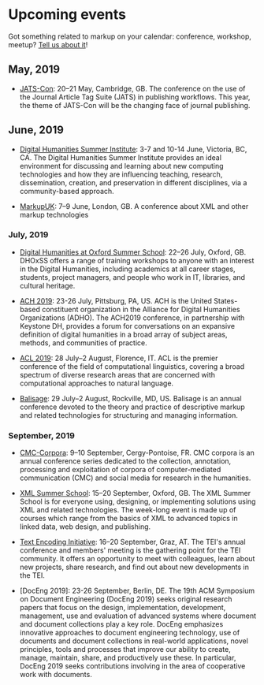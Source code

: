 # Upcoming events

Got something related to markup on your calendar: conference, workshop, meetup?
[Tell us about it](/contact.html)!

## May, 2019

* [JATS-Con](https://www.eventsforce.net/wgcconferencecentre/frontend/reg/thome.csp?pageID=5088&eventID=17&traceRedir=2):
  20–21 May, Cambridge, GB. The conference on the use of the Journal
  Article Tag Suite (JATS) in publishing workflows. This year, the
  theme of JATS-Con will be the changing face of journal publishing.

## June, 2019

* [Digital Humanities Summer Institute](http://dhsi.org/):
  3-7 and 10-14 June, Victoria, BC, CA. The Digital Humanities Summer Institute
  provides an ideal environment for discussing and learning about new
  computing technologies and how they are influencing teaching,
  research, dissemination, creation, and preservation in different
  disciplines, via a community-based approach.

* [MarkupUK](https://markupuk.org/): 7–9 June, London, GB. A
  conference about XML and other markup technologies

### July, 2019

* [Digital Humanities at Oxford Summer
  School](http://www.oerc.ox.ac.uk/dhoxss-2019): 22–26 July, Oxford,
  GB. DHOxSS offers a range of training workshops to anyone with an
  interest in the Digital Humanities, including academics at all
  career stages, students, project managers, and people who work in
  IT, libraries, and cultural heritage.

* [ACH 2019](http://ach2019.ach.org/): 23-26 July, Pittsburg, PA, US.
  ACH is the United States-based constituent organization in the
  Alliance for Digital Humanities Organizations (ADHO). The ACH2019
  conference, in partnership with Keystone DH, provides a forum for
  conversations on an expansive definition of digital humanities in a
  broad array of subject areas, methods, and communities of practice.

* [ACL 2019](http://www.acl2019.org/EN/): 28 July–2 August, Florence,
  IT. ACL is the premier conference of the field of computational
  linguistics, covering a broad spectrum of diverse research areas
  that are concerned with computational approaches to natural
  language.

* [Balisage](https://www.balisage.net/): 29 July–2 August, Rockville,
  MD, US. Balisage is an annual conference devoted to the theory and
  practice of descriptive markup and related technologies for
  structuring and managing information.

### September, 2019

* [CMC-Corpora](https://www.u-cergy.fr/fr/laboratoires/idhn/actualites/cmc-corpora-conference-2019.html):
  9–10 September, Cergy-Pontoise, FR. CMC corpora is an annual
  conference series dedicated to the collection, annotation,
  processing and exploitation of corpora of computer-mediated
  communication (CMC) and social media for research in the humanities.

* [XML Summer School](https://xmlsummerschool.com/): 15–20 September,
  Oxford, GB. The XML Summer School is for everyone using, designing,
  or implementing solutions using XML and related technologies. The
  week-long event is made up of courses which range from the basics of
  XML to advanced topics in linked data, web design, and publishing.

* [Text Encoding Initiative](https://graz-2019.tei-c.org/): 16–20
  September, Graz, AT. The TEI's annual conference and members'
  meeting is the gathering point for the TEI community. It offers an
  opportunity to meet with colleagues, learn about new projects, share
  research, and find out about new developments in the TEI.

* [DocEng 2019]: 23-26 September, Berlin, DE. The 19th ACM Symposium
  on Document Engineering (DocEng 2019) seeks original research papers
  that focus on the design, implementation, development, management,
  use and evaluation of advanced systems where document and document
  collections play a key role. DocEng emphasizes innovative approaches
  to document engineering technology, use of documents and document
  collections in real-world applications, novel principles, tools and
  processes that improve our ability to create, manage, maintain,
  share, and productively use these. In particular, DocEng 2019 seeks
  contributions involving in the area of cooperative work with
  documents.
